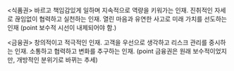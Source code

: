 <식품권> 
바르고 책임감있게 일하며 지속적으로 역량을 키워가는 인재. 진취적인 자세로 끊임없이 협력하고 실천하는 인재. 열린 마음과 유연한 사고로 미래 가치를 선도하는 인재 (point 보수적 시선이 내제되어야 함.)

<금융권>
창의적이고 적극적인 인재. 고객을 우선으로 생각하고 리스크 관리를 중시하는 인재. 소통하고 협력하고 변화를 추구하는 인재. (point 금융권은 원래 보수적이었지만, 개방적인 분위기로 바뀌는 추세)